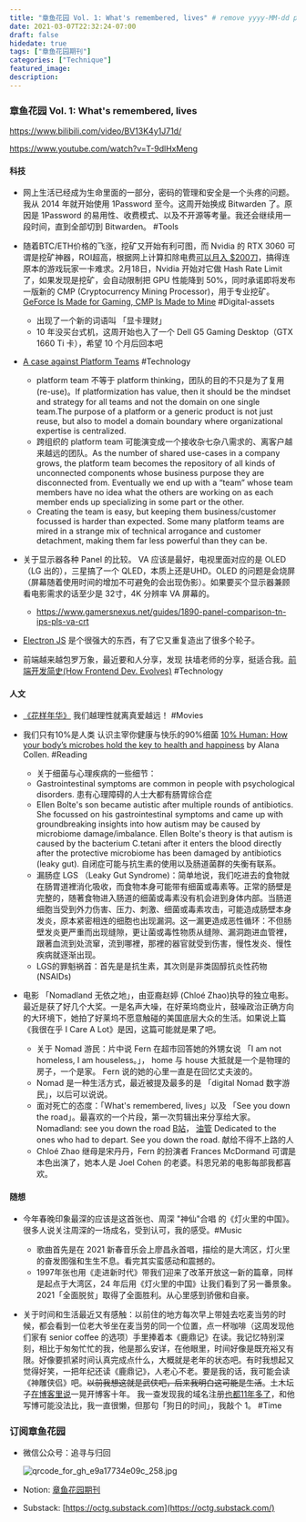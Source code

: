 ```yaml
---
title: "章鱼花园 Vol. 1: What's remembered, lives" # remove yyyy-MM-dd prefix in the filename 
date: 2021-03-07T22:32:24-07:00
draft: false
hidedate: true 
tags: ["章鱼花园期刊"]
categories: ["Technique"]
featured_image:
description:
---
```


### 章鱼花园 Vol. 1: What's remembered, lives


https://www.bilibili.com/video/BV13K4y1J71d/

https://www.youtube.com/watch?v=T-9dlHxMeng


#### 科技

-  网上生活已经成为生命里面的一部分，密码的管理和安全是一个头疼的问题。我从 2014 年就开始使用 1Password 至今。这周开始换成 Bitwarden 了。原因是 1Password 的易用性、收费模式、以及不开源等考量。我还会继续用一段时间，直到全部切到 Bitwarden。 #Tools 

-  随着BTC/ETH价格的飞涨，挖矿又开始有利可图，而 Nvidia 的 RTX 3060 可谓是挖矿神器，ROI超高，根据网上计算扣除电费[可以月入 $200刀](https://www.nicehash.com/profitability-calculator/nvidia-rtx-3060-ti)，搞得连原本的游戏玩家一卡难求。2月18日，Nvidia 开始对它做 Hash Rate Limit 了，如果发现是挖矿，会自动限制把 GPU 性能降到 50%，同时承诺即将发布一版新的 CMP (Cryptocurrency Mining Processor)，用于专业挖矿。[GeForce Is Made for Gaming, CMP Is Made to Mine](https://blogs.nvidia.com/blog/2021/02/18/geforce-cmp/)  #Digital-assets 
	-  出现了一个新的词语叫 「显卡理财」
	-  10 年没买台式机，这周开始也入了一个 Dell G5 Gaming Desktop（GTX 1660 Ti 卡），希望 10 个月后回本吧

- [A case against Platform Teams](https://kislayverma.com/organizations/a-case-against-platform-teams/) #Technology 
	- platform team 不等于 platform thinking，团队的目的不只是为了复用 (re-use)。If platformization has value, then it should be the mindset and strategy for all teams and not the domain on one single team.The purpose of a platform or a generic product is not just reuse, but also to model a domain boundary where organizational expertise is centralized.
	- 跨组织的 platform team 可能演变成一个接收杂七杂八需求的、离客户越来越远的团队。As the number of shared use-cases in a company grows, the platform team becomes the repository of all kinds of unconnected components whose business purpose they are disconnected from. Eventually we end up with a “team” whose team members have no idea what the others are working on as each member ends up specializing in some part or the other.
	- Creating the team is easy, but keeping them business/customer focussed is harder than expected. Some many platform teams are mired in a strange mix of technical arrogance and customer detachment, making them far less powerful than they can be. 

- 关于显示器各种 Panel 的比较。 VA 应该是最好，电视里面对应的是 OLED（LG 出的），三星搞了一个 QLED，本质上还是UHD。OLED 的问题是会烧屏（屏幕随着使用时间的增加不可避免的会出现伪影）。如果要买个显示器兼顾看电影需求的话至少是 32寸，4K 分辨率 VA 屏幕的。
	- https://www.gamersnexus.net/guides/1890-panel-comparison-tn-ips-pls-va-crt

-  [Electron JS](https://www.electronjs.org/) 是个很强大的东西，有了它又重复造出了很多个轮子。

-  前端越来越包罗万象，最近要和人分享，发现 扶墙老师的分享，挺适合我。[前端开发简史(How Frontend Dev. Evolves)](https://afoo.me/posts/2021-02-28-frontend-evolution-in-my-words.html) #Technology 

#### 人文

- [《花样年华》](https://www.youtube.com/watch?v=sy9-7F-oWjY) 我们越理性就离真爱越远！ #Movies 

- 我们只有10%是人类 认识主宰你健康与快乐的90%细菌 [10% Human: How your body’s microbes hold the key to health and happiness](https://www.amazon.in/gp/product/0007584059?ie=UTF8&tag=kislayverma-21&camp=3638&linkCode=xm2&creativeASIN=0007584059) by Alana Collen. #Reading 
	- 关于细菌与心理疾病的一些细节：
	- Gastrointestinal symptoms are common in people with psychological disorders. 患有心理障碍的人士大都有肠胃综合症
	-   Ellen Bolte's son became autistic after multiple rounds of antibiotics. She focussed on his gastrointestinal symptoms and came up with groundbreaking insights into how autism may be caused by microbiome damage/imbalance. Ellen Bolte's theory is that autism is caused by the bacterium C.tetani after it enters the blood directly after the protective microbiome has been damaged by antibiotics (leaky gut). 自闭症可能与抗生素的使用以及肠道菌群的失衡有联系。
	- 漏肠症 LGS （Leaky Gut Syndrome)：简单地说，我们吃进去的食物就在肠胃道裡消化吸收，而食物本身可能带有细菌或毒素等。正常的肠壁是完整的，随著食物进入肠道的细菌或毒素没有机会进到身体内部。当肠道细胞当受到外力伤害、压力、刺激、细菌或毒素攻击，可能造成肠壁本身发炎，原本紧密相连的细胞也出现漏洞。这一漏更造成恶性循环：不但肠壁发炎更严重而出现缝隙，更让菌或毒性物质从缝隙、漏洞跑进血管裡，跟著血流到处流窜，流到哪裡，那裡的器官就受到伤害，慢性发炎、慢性疾病就逐渐出现。
	- LGS的罪魁祸首：首先是是抗生素，其次则是非类固醇抗炎性药物 (NSAIDs)  

- 电影 「Nomadland 无依之地」，由亚裔赵婷 (Chloé Zhao)执导的独立电影。最近是获了好几个大奖。一是名声大噪，在好莱坞商业片，鼓噪政治正确方向的大环境下，她拍了好莱坞不愿意触碰的美国底层大众的生活。如果说上篇《我很在乎 I Care A Lot》是因，这篇可能就是果了吧。
	- 关于 Nomad 游民：片中说 Fern 在超市回答她的外甥女说 「I am not homeless, I am houseless。」， home 与 house 大抵就是一个是物理的房子，一个是家。 Fern 说的她的心里一直是在回忆丈夫波的。
	- Nomad 是一种生活方式，最近被提及最多的是 「digital Nomad 数字游民」，以后可以说说。
	- 面对死亡的态度：「What's remembered, lives」以及 「See you down the road」。最喜欢的一个片段，第一次剪辑出来分享给大家。 Nomadland: see you down the road [B站](https://www.bilibili.com/video/BV13K4y1J71d/)， [油管](https://www.youtube.com/watch?v=T-9dlHxMeng)  Dedicated to the ones who had to depart. See you down the road. 献给不得不上路的人
	- Chloé Zhao 继母是宋丹丹，Fern 的扮演者 Frances McDormand 可谓是本色出演了，她本人是 Joel Cohen 的老婆。科恩兄弟的电影每部我都喜欢。

#### 随想

- 今年春晚印象最深的应该是这首张也、周深 "神仙"合唱 的《灯火里的中国》。很多人说关注周深的一场成名，受到认可，我的感受。#Music 
	- 歌曲首先是在 2021 新春音乐会上廖昌永首唱，描绘的是大湾区，灯火里的奋发图强和生生不息。看完其实蛮感动和震撼的。
	- 1997年张也用《走进新时代》带我们迎来了改革开放这一新的篇章，同样是起点于大湾区，24 年后用《灯火里的中国》让我们看到了另一番景象。2021「全面脱贫」取得了全面胜利。从心里感到骄傲和自豪。

- 关于时间和生活最近又有感触：以前住的地方每次早上带娃去吃麦当劳的时候，都会看到一位老大爷坐在麦当劳的同一个位置，点一杯咖啡（这周发现他们家有 senior coffee 的选项）手里捧着本《鹿鼎记》在读。我记忆特别深刻，相比于匆匆忙忙的我，他是那么安详，在他眼里，时间好像是既充裕又有限。好像要抓紧时间认真完成点什么，大概就是老年的状态吧。有时我想起又觉得好笑，一把年纪还读《鹿鼎记》，人老心不老。要是我的话，我可能会读《神雕侠侣》吧。~~以前我想这就是武侠吧，后来我明白这可能是生活~~。土木坛子[在博客里说](https://tumutanzi.com/archives/16775)一晃开博客十年。 我一查发现我的域名注册[也都11年多了](https://whois.chinaz.com/anotherbug.com)，和他写博可能没法比，我一直很懒，但那句「狗日的时间」，我敲个 1。 #Time 


### 订阅章鱼花园

- 微信公众号：追寻与归回

    ![qrcode_for_gh_e9a17734e09c_258.jpg](/assets/images/2021/qrcode_for_gh_e9a17734e09c_258.jpg)


- Notion: [章鱼花园期刊](https://www.notion.so/9012ebf6c9f94d699484e087752f54e4)
- Substack: [https://octg.substack.com](https://octg.substack.com/)

